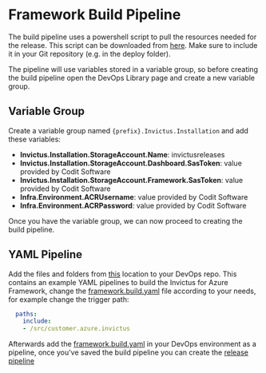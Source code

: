 # Framework Build Pipeline

The build pipeline uses a powershell script to pull the resources needed for the release. This script can be downloaded from [here](https://github.com/invictus-integration/docs-ifa/blob/master/dashboard/installation/scripts/Invictus-GetSources.ps1). Make sure to include it in your Git repository (e.g. in the deploy folder).

The pipeline will use variables stored in a variable group, so before creating the build pipeline open the DevOps Library page and create a new variable group.

## Variable Group

Create a variable group named `{prefix}.Invictus.Installation` and add these variables:

- **Invictus.Installation.StorageAccount.Name**: invictusreleases
- **Invictus.Installation.StorageAccount.Dashboard.SasToken**: value provided by Codit Software
- **Invictus.Installation.StorageAccount.Framework.SasToken**: value provided by Codit Software
- **Infra.Environment.ACRUsername**: value provided by Codit Software
- **Infra.Environment.ACRPassword**: value provided by Codit Software

Once you have the variable group, we can now proceed to creating the build pipeline.

## YAML Pipeline
Add the files and folders from [this](./pipelines) location to your DevOps repo. 
This contains an example YAML pipelines to build the Invictus for Azure Framework, change the [framework.build.yaml](./pipelines/framework.build.yaml) file according to your needs, for example change the trigger path:
``` yaml
  paths:
    include:
    - /src/customer.azure.invictus
```

Afterwards add the [framework.build.yaml](./pipelines/framework.build.yaml) in your DevOps environment as a pipeline, once you've saved the build pipeline you can create the [release pipeline](framework-releasepipeline.md)
